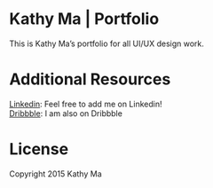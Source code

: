 # Kathy Ma | Portfolio

This is Kathy Ma’s portfolio for all UI/UX design work. 

# Additional Resources

<a href="https://www.linkedin.com/pub/kathy-ma/51/686/b17">Linkedin</a>: Feel free to add me on Linkedin!
<br>
<a href="https://dribbble.com/kathyma">Dribbble</a>: I am also on Dribbble


# License

Copyright 2015 Kathy Ma
